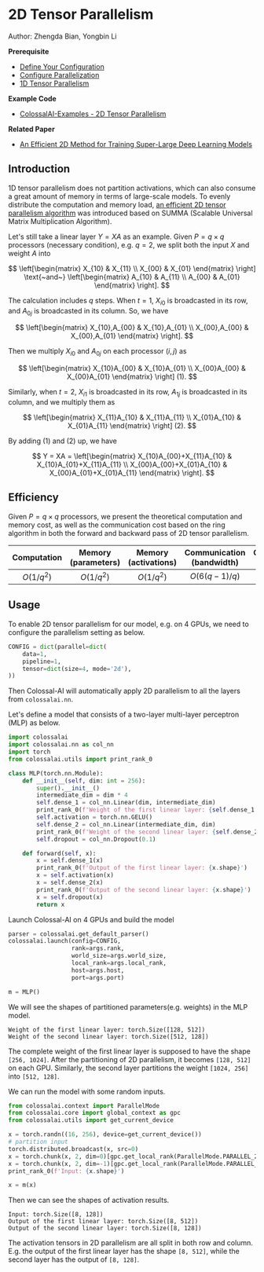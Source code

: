 # 2D Tensor Parallelism

Author: Zhengda Bian, Yongbin Li

**Prerequisite**
- [Define Your Configuration](../basics/define_your_config.md)
- [Configure Parallelization](../basics/configure_parallelization.md)
- [1D Tensor Parallelism](./1D_tensor_parallel.md)

**Example Code**
- [ColossalAI-Examples - 2D Tensor Parallelism](https://github.com/hpcaitech/ColossalAI-Examples/tree/main/features/tensor_parallel/tensor_parallel_2d.py)

**Related Paper**
- [An Efficient 2D Method for Training Super-Large Deep Learning Models](https://arxiv.org/pdf/2104.05343.pdf)

## Introduction

1D tensor parallelism does not partition activations, which can also consume a great amount of memory in terms of large-scale models.
To evenly distribute the computation and memory load, [an efficient 2D tensor parallelism algorithm](https://arxiv.org/pdf/2104.05343.pdf) was introduced based on SUMMA (Scalable Universal Matrix Multiplication Algorithm).

Let's still take a linear layer $Y = XA$ as an example.
Given $P=q\times q$ processors (necessary condition), e.g. $q=2$, we split both the input $X$ and weight $A$ into

$$
\left[\begin{matrix} X_{10} & X_{11} \\ X_{00} & X_{01} \end{matrix} \right]
\text{~and~}
\left[\begin{matrix} A_{10} & A_{11} \\ A_{00} & A_{01} \end{matrix} \right].
$$

The calculation includes $q$ steps. When $t=1$, $X_{i0}$ is broadcasted in its row, and $A_{0j}$ is broadcasted in its column. So, we have

$$
\left[\begin{matrix} X_{10},A_{00} & X_{10},A_{01} \\ X_{00},A_{00} & X_{00},A_{01} \end{matrix} \right].
$$

Then we multiply $X_{i0}$ and $A_{0j}$ on each processor $(i, j)$ as

$$
\left[\begin{matrix} X_{10}A_{00} & X_{10}A_{01} \\ X_{00}A_{00} & X_{00}A_{01} \end{matrix} \right] (1).
$$

Similarly, when $t=2$, $X_{i1}$ is broadcasted in its row, $A_{1j}$ is broadcasted in its column, and we multiply them as

$$
\left[\begin{matrix} X_{11}A_{10} & X_{11}A_{11} \\ X_{01}A_{10} & X_{01}A_{11} \end{matrix} \right] (2).
$$

By adding $(1)$ and $(2)$ up, we have

$$
Y = XA = \left[\begin{matrix} X_{10}A_{00}+X_{11}A_{10} & X_{10}A_{01}+X_{11}A_{11} \\ X_{00}A_{00}+X_{01}A_{10} & X_{00}A_{01}+X_{01}A_{11} \end{matrix} \right].
$$

## Efficiency
Given $P=q\times q$ processors, we present the theoretical computation and memory cost, as well as the communication cost based on the ring algorithm in both the forward and backward pass of 2D tensor parallelism.

| Computation | Memory (parameters) | Memory (activations) | Communication (bandwidth) | Communication (latency) |
| :-:         | :-:              | :-:                  | :-:                       | :-:                     |
| $O(1/q^2)$  | $O(1/q^2)$       | $O(1/q^2)$           | $O(6(q-1)/q)$             | $O(6(q-1))$             |

## Usage

To enable 2D tensor parallelism for our model, e.g. on 4 GPUs, we need to configure the parallelism setting as below.
```python
CONFIG = dict(parallel=dict(
    data=1,
    pipeline=1,
    tensor=dict(size=4, mode='2d'),
))
```
Then Colossal-AI will automatically apply 2D parallelism to all the layers from `colossalai.nn`.

Let's define a model that consists of a two-layer multi-layer perceptron (MLP) as below.
```python
import colossalai
import colossalai.nn as col_nn
import torch
from colossalai.utils import print_rank_0

class MLP(torch.nn.Module):
    def __init__(self, dim: int = 256):
        super().__init__()
        intermediate_dim = dim * 4
        self.dense_1 = col_nn.Linear(dim, intermediate_dim)
        print_rank_0(f'Weight of the first linear layer: {self.dense_1.weight.shape}')
        self.activation = torch.nn.GELU()
        self.dense_2 = col_nn.Linear(intermediate_dim, dim)
        print_rank_0(f'Weight of the second linear layer: {self.dense_2.weight.shape}')
        self.dropout = col_nn.Dropout(0.1)

    def forward(self, x):
        x = self.dense_1(x)
        print_rank_0(f'Output of the first linear layer: {x.shape}')
        x = self.activation(x)
        x = self.dense_2(x)
        print_rank_0(f'Output of the second linear layer: {x.shape}')
        x = self.dropout(x)
        return x
```
Launch Colossal-AI on 4 GPUs and build the model
```python
parser = colossalai.get_default_parser()
colossalai.launch(config=CONFIG,
                  rank=args.rank,
                  world_size=args.world_size,
                  local_rank=args.local_rank,
                  host=args.host,
                  port=args.port)

m = MLP()
```
We will see the shapes of partitioned parameters(e.g. weights) in the MLP model.
```shell
Weight of the first linear layer: torch.Size([128, 512])
Weight of the second linear layer: torch.Size([512, 128])
```
The complete weight of the first linear layer is supposed to have the shape `[256, 1024]`. After the partitioning of 2D parallelism, it becomes `[128, 512]` on each GPU.
Similarly, the second layer partitions the weight `[1024, 256]` into `[512, 128]`.

We can run the model with some random inputs.
```python
from colossalai.context import ParallelMode
from colossalai.core import global_context as gpc
from colossalai.utils import get_current_device

x = torch.randn((16, 256), device=get_current_device())
# partition input
torch.distributed.broadcast(x, src=0)
x = torch.chunk(x, 2, dim=0)[gpc.get_local_rank(ParallelMode.PARALLEL_2D_COL)]
x = torch.chunk(x, 2, dim=-1)[gpc.get_local_rank(ParallelMode.PARALLEL_2D_ROW)]
print_rank_0(f'Input: {x.shape}')

x = m(x)
```
Then we can see the shapes of activation results.
```shell
Input: torch.Size([8, 128])
Output of the first linear layer: torch.Size([8, 512])
Output of the second linear layer: torch.Size([8, 128])
```
The activation tensors in 2D parallelism are all split in both row and column.
E.g. the output of the first linear layer has the shape `[8, 512]`, while the second layer has the output of `[8, 128]`.
